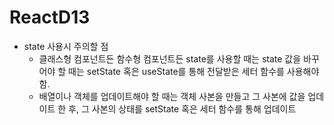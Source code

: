 # ReactD13
- state 사용시 주의할 점
  - 클래스형 컴포넌트든 함수형 컴포넌트든 state를 사용할 때는 state 값을 바꾸어야 할 때는 setState 혹은 useState를 통해 전달받은 세터 함수를 사용해야 함.
  - 배열이나 객체를 업데이트해야 할 때는 객체 사본을 만들고 그 사본에 값을 업데이트 한 후, 그 사본의 상태를 setState 혹은 세터 함수를 통해 업데이트
